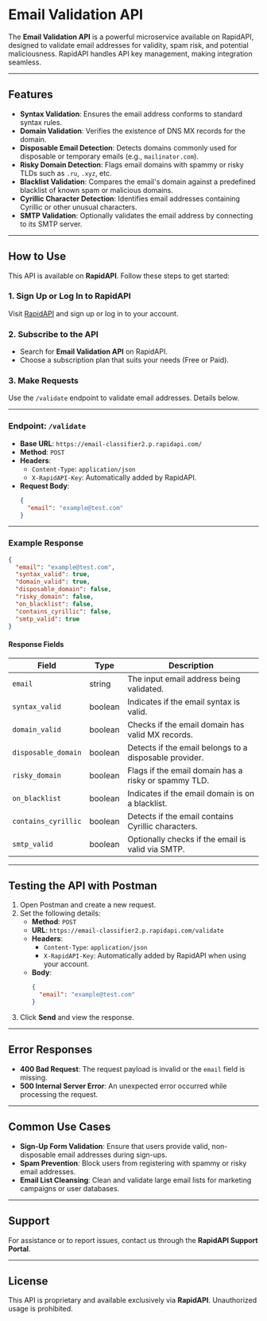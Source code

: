 # Email Validation API

The **Email Validation API** is a powerful microservice available on RapidAPI, designed to validate email addresses for validity, spam risk, and potential maliciousness. RapidAPI handles API key management, making integration seamless.

---

## Features

- **Syntax Validation**: Ensures the email address conforms to standard syntax rules.
- **Domain Validation**: Verifies the existence of DNS MX records for the domain.
- **Disposable Email Detection**: Detects domains commonly used for disposable or temporary emails (e.g., `mailinator.com`).
- **Risky Domain Detection**: Flags email domains with spammy or risky TLDs such as `.ru`, `.xyz`, etc.
- **Blacklist Validation**: Compares the email's domain against a predefined blacklist of known spam or malicious domains.
- **Cyrillic Character Detection**: Identifies email addresses containing Cyrillic or other unusual characters.
- **SMTP Validation**: Optionally validates the email address by connecting to its SMTP server.

---

## How to Use

This API is available on **RapidAPI**. Follow these steps to get started:

### 1. Sign Up or Log In to RapidAPI

Visit [RapidAPI](https://rapidapi.com/) and sign up or log in to your account.

### 2. Subscribe to the API

- Search for **Email Validation API** on RapidAPI.
- Choose a subscription plan that suits your needs (Free or Paid).

### 3. Make Requests

Use the `/validate` endpoint to validate email addresses. Details below.

---

### **Endpoint: `/validate`**

- **Base URL**: `https://email-classifier2.p.rapidapi.com/`
- **Method**: `POST`
- **Headers**:
  - `Content-Type`: `application/json`
  - `X-RapidAPI-Key`: Automatically added by RapidAPI.
- **Request Body**:
  ```json
  {
    "email": "example@test.com"
  }
  ```

---

### **Example Response**

```json
{
  "email": "example@test.com",
  "syntax_valid": true,
  "domain_valid": true,
  "disposable_domain": false,
  "risky_domain": false,
  "on_blacklist": false,
  "contains_cyrillic": false,
  "smtp_valid": true
}
```

#### **Response Fields**

| Field              | Type    | Description                                                |
|--------------------|---------|------------------------------------------------------------|
| `email`            | string  | The input email address being validated.                  |
| `syntax_valid`     | boolean | Indicates if the email syntax is valid.                   |
| `domain_valid`     | boolean | Checks if the email domain has valid MX records.          |
| `disposable_domain`| boolean | Detects if the email belongs to a disposable provider.     |
| `risky_domain`     | boolean | Flags if the email domain has a risky or spammy TLD.      |
| `on_blacklist`     | boolean | Indicates if the email domain is on a blacklist.          |
| `contains_cyrillic`| boolean | Detects if the email contains Cyrillic characters.         |
| `smtp_valid`       | boolean | Optionally checks if the email is valid via SMTP.         |

---

## Testing the API with Postman

1. Open Postman and create a new request.
2. Set the following details:
   - **Method**: `POST`
   - **URL**: `https://email-classifier2.p.rapidapi.com/validate`
   - **Headers**:
     - `Content-Type`: `application/json`
     - `X-RapidAPI-Key`: Automatically added by RapidAPI when using your account.
   - **Body**:
     ```json
     {
       "email": "example@test.com"
     }
     ```
3. Click **Send** and view the response.

---

## Error Responses

- **400 Bad Request**: The request payload is invalid or the `email` field is missing.
- **500 Internal Server Error**: An unexpected error occurred while processing the request.

---

## Common Use Cases

- **Sign-Up Form Validation**: Ensure that users provide valid, non-disposable email addresses during sign-ups.
- **Spam Prevention**: Block users from registering with spammy or risky email addresses.
- **Email List Cleansing**: Clean and validate large email lists for marketing campaigns or user databases.

---

## Support

For assistance or to report issues, contact us through the **RapidAPI Support Portal**.

---

## License

This API is proprietary and available exclusively via **RapidAPI**. Unauthorized usage is prohibited.

